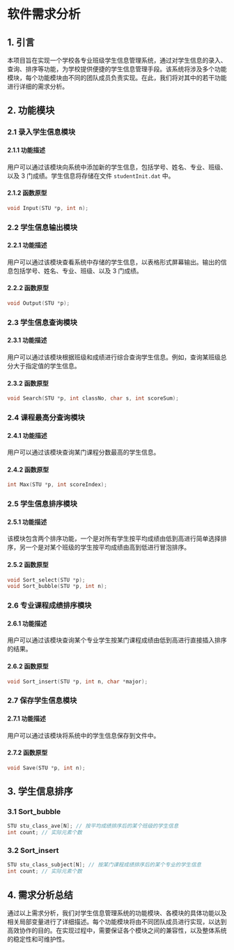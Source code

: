 # 软件需求分析

## 1. 引言

本项目旨在实现一个学校各专业班级学生信息管理系统，通过对学生信息的录入、查询、排序等功能，为学校提供便捷的学生信息管理手段。该系统将涉及多个功能模块，每个功能模块由不同的团队成员负责实现。在此，我们将对其中的若干功能进行详细的需求分析。

## 2. 功能模块

### 2.1 录入学生信息模块

#### 2.1.1 功能描述

用户可以通过该模块向系统中添加新的学生信息，包括学号、姓名、专业、班级、以及 3 门成绩。学生信息将存储在文件 `studentInit.dat` 中。

#### 2.1.2 函数原型

```c
void Input(STU *p, int n);
```

### 2.2 学生信息输出模块

#### 2.2.1 功能描述

用户可以通过该模块查看系统中存储的学生信息，以表格形式屏幕输出。输出的信息包括学号、姓名、专业、班级、以及 3 门成绩。

#### 2.2.2 函数原型

```c
void Output(STU *p);
```

### 2.3 学生信息查询模块

#### 2.3.1 功能描述

用户可以通过该模块根据班级和成绩进行综合查询学生信息。例如，查询某班级总分大于指定值的学生信息。

#### 2.3.2 函数原型

```c
void Search(STU *p, int classNo, char s, int scoreSum);
```

### 2.4 课程最高分查询模块

#### 2.4.1 功能描述

用户可以通过该模块查询某门课程分数最高的学生信息。

#### 2.4.2 函数原型

```c
int Max(STU *p, int scoreIndex);
```

### 2.5 学生信息排序模块

#### 2.5.1 功能描述

该模块包含两个排序功能，一个是对所有学生按平均成绩由低到高进行简单选择排序，另一个是对某个班级的学生按平均成绩由高到低进行冒泡排序。

#### 2.5.2 函数原型

```c
void Sort_select(STU *p);
void Sort_bubble(STU *p, int n);
```

### 2.6 专业课程成绩排序模块

#### 2.6.1 功能描述

用户可以通过该模块查询某个专业学生按某门课程成绩由低到高进行直接插入排序的结果。

#### 2.6.2 函数原型

```c
void Sort_insert(STU *p, int n, char *major);
```

### 2.7 保存学生信息模块

#### 2.7.1 功能描述

用户可以通过该模块将系统中的学生信息保存到文件中。

#### 2.7.2 函数原型

```c
void Save(STU *p, int n);
```

## 3. 学生信息排序

### 3.1 Sort_bubble

```c
STU stu_class_ave[N]; // 按平均成绩排序后的某个班级的学生信息
int count; // 实际元素个数
```

### 3.2 Sort_insert

```c
STU stu_class_subject[N]; // 按某门课程成绩排序后的某个专业的学生信息
int count; // 实际元素个数
```

## 4. 需求分析总结

通过以上需求分析，我们对学生信息管理系统的功能模块、各模块的具体功能以及相关局部变量进行了详细描述。每个功能模块将由不同团队成员进行实现，以达到高效协作的目的。在实现过程中，需要保证各个模块之间的兼容性，以及整体系统的稳定性和可维护性。
